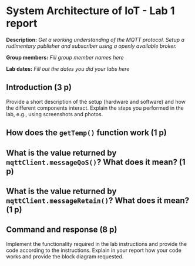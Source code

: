 # System Architecture of IoT - Lab 1 report

**Description:** _Get a working understanding of the MQTT protocol. Setup a rudimentary publisher and subscriber using a openly available broker._

**Group members:** _Fill group member names here_

**Lab dates:** _Fill out the dates you did your labs here_

## Introduction (3 p)

Provide a short description of the setup (hardware and software) and how the different components interact. Explain the steps you performed in the lab, e.g., using screenshots and photos.

## How does the `getTemp()` function work (1 p)

## What is the value returned by `mqttClient.messageQoS()`? What does it mean? (1 p)

## What is the value returned by `mqttClient.messageRetain()`? What does it mean? (1 p)

## Command and response (8 p)

Implement the functionality required in the lab instructions and provide the code according to the instructions. Explain in your report how your code works and provide the block diagram requested.